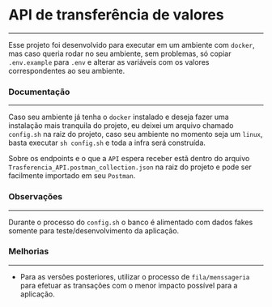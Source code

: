 # API de transferência de valores
---

Esse projeto foi desenvolvido para executar em um ambiente com `docker`, mas caso queria rodar no seu ambiente, sem problemas, só copiar `.env.example` para `.env` e alterar as variáveis com os valores correspondentes ao seu ambiente.

### Documentação
---

Caso seu ambiente já tenha o `docker` instalado e deseja fazer uma instalação mais tranquila do projeto, eu deixei um arquivo chamado `config.sh` na raiz do projeto, caso seu ambiente no momento seja um `linux`, basta executar `sh config.sh` e toda a infra será construída.

Sobre os endpoints e o que a `API` espera receber estã dentro do arquivo `Trasferencia_API.postman_collection.json` na raiz do projeto e pode ser facilmente importado em seu `Postman`.

### Observações
---

Durante o processo do `config.sh` o banco é alimentado com dados fakes somente para teste/desenvolvimento da aplicação.

### Melhorias
---

- Para as versões posteriores, utilizar o processo de `fila/menssageria` para efetuar as transações com o menor impacto possível para a aplicação.
